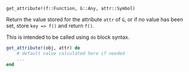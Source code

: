 ```
get_attribute!(f::Function, G::Any, attr::Symbol)
```

Return the value stored for the attribute `attr` of `G`, or if no value has been set, store `key => f()` and return `f()`.

This is intended to be called using `do` block syntax.

```julia
get_attribute!(obj, attr) do
    # default value calculated here if needed
    ...
end
```
